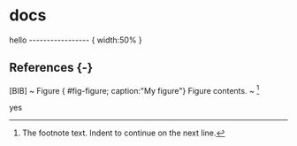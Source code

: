 # docs

hello
----------------- { width:50% }


## References   {-}
[BIB]
~ Figure { #fig-figure; caption:"My figure"}
  Figure contents.
~
[^fn-footnote]
[^fn-footnote]: The footnote text.
    Indent to continue on the next line.

yes